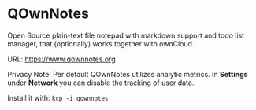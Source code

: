 # QOwnNotes

Open Source plain-text file notepad with markdown support and todo list manager, that (optionally) works together with ownCloud.

URL: https://www.qownnotes.org

Privacy Note: Per default QOwnNotes utilizes analytic metrics. In **Settings** under **Network** you can disable the tracking of user data.

Install it with: `kcp -i qownnotes`
